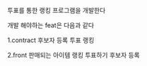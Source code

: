 투표를 통한 랭킹 프로그램을 개발한다

개발 해야하는 feat은 다음과 같다


1.contract
후보자 등록
투표
랭킹

2.front
판매되는 아이템
랭킹
투표하기
후보자 등록
